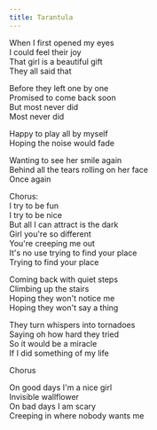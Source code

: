 ```yaml
---        
title: Tarantula    
---        
```

            
When I first opened my eyes  
I could feel their joy  
That girl is a beautiful gift  
They all said that  
  
Before they left one by one  
Promised to come back soon  
But most never did  
Most never did  
  
Happy to play all by myself  
Hoping the noise would fade  
  
Wanting to see her smile again  
Behind all the tears rolling on her face  
Once again  
  
Chorus:  
I try to be fun  
I try to be nice  
But all I can attract is the dark  
Girl you're so different  
You're creeping me out  
It's no use trying to find your place  
Trying to find your place  
  
Coming back with quiet steps  
Climbing up the stairs  
Hoping they won't notice me  
Hoping they won't say a thing  
  
They turn whispers into tornadoes  
Saying oh how hard they tried   
So it would be a miracle  
If I did something of my life  
  
Chorus  
  
On good days I'm a nice girl  
Invisible wallflower  
On bad days I am scary  
Creeping in where nobody wants me  
